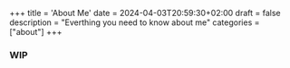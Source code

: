 +++
title = 'About Me'
date = 2024-04-03T20:59:30+02:00
draft = false
description = "Everthing you need to know about me"
categories = ["about"]
+++

### WIP